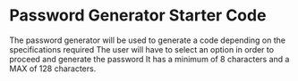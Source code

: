 # Password Generator Starter Code
The password generator will be used to generate a code depending on the specifications required
The user will have to select an option in order to proceed and generate the password
It has a minimum of 8 characters and a MAX of 128 characters.
